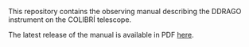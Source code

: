This repository contains the observing manual describing the DDRAGO instrument on the COLIBRÍ telescope.

The latest release of the manual is available in PDF [here](https://www.overleaf.com/download/project/68c354fd0d60e3a971d658a2/build/1993b052087-ec1067b468f76f70/output/output.pdf?compileGroup=priority&clsiserverid=clsi-pre-emp-c3d-c-f-mzjz&enable_pdf_caching=true).

